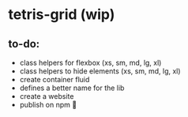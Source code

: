 # tetris-grid (wip)

## to-do:
- class helpers for flexbox (xs, sm, md, lg, xl)
- class helpers to hide elements (xs, sm, md, lg, xl)
- create container fluid
- defines a better name for the lib
- create a website
- publish on npm :tada:
